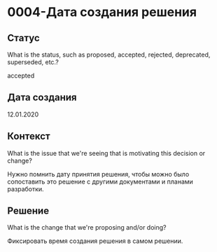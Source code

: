 # 0004-Дата создания решения

## Статус

What is the status, such as proposed, accepted, rejected, deprecated, superseded, etc.?

accepted

## Дата создания

12.01.2020

## Контекст

What is the issue that we're seeing that is motivating this decision or change?

Нужно помнить дату принятия решения, чтобы можно было сопоставить это решение с другими документами и планами разработки.

## Решение

What is the change that we're proposing and/or doing?

Фиксировать время создания решения в самом решении.